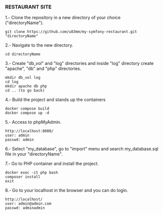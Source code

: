 ### RESTAURANT SITE
1.- Clone the repository in a new directory of your choice ("directoryName").
```
git clone https://github.com/u83mm/my-symfony-restaurant.git "directoryName"
```

2.- Navigate to the new directory.
```
cd directoryName
```
3.- Create "db_vol" and "log" directories and inside "log" directory create "apache", "db" and "php" directories.
```
mkdir db_vol log
cd log
mkdir apache db php
cd .. (to go back)
```
4.- Build the project and stands up the containers
```
docker compose build
docker compose up -d
```
5.- Access to phpMyAdmin.
```
http://localhost:8080/
user: admin
passwd: admin
```
6.- Select "my_database", go to "import" menu and search my_database.sql file in your "directoryName".

7.- Go to PHP container and install the project.
```
docker exec -it php bash
composer install
exit
```

8.- Go to your localhost in the browser and you can do login.
```
http://localhost/
user: admin@admin.com
passwd: adminadmin
```

